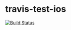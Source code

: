 # travis-test-ios
[![Build Status](https://travis.schibsted.io/spt-infra-delivery-test/travis-test-ios.svg?token=zyJNyfy6QrXmmKaFXRiZ)](https://travis.schibsted.io/spt-infra-delivery-test/travis-test-ios)

